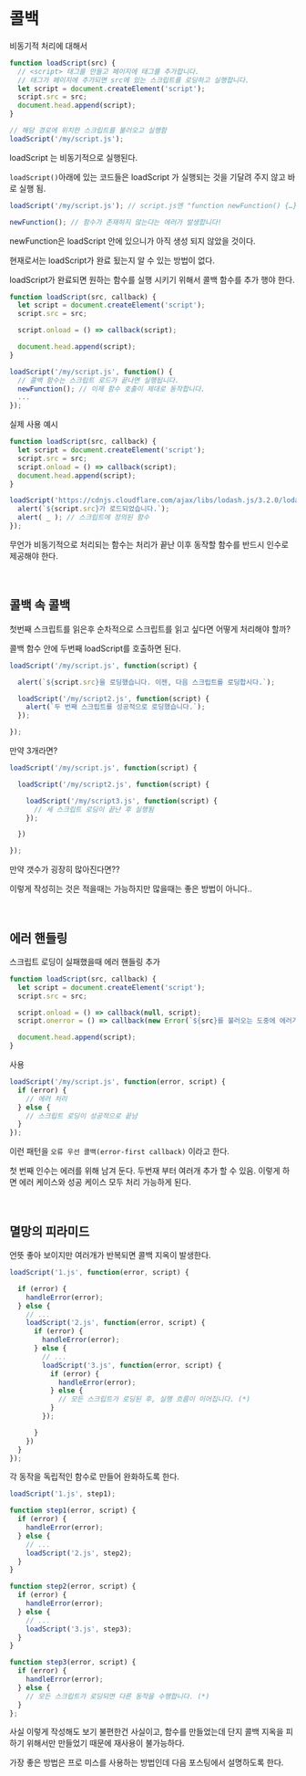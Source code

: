 # 콜백
비동기적 처리에 대해서 

```js
function loadScript(src) {
  // <script> 태그를 만들고 페이지에 태그를 추가합니다.
  // 태그가 페이지에 추가되면 src에 있는 스크립트를 로딩하고 실행합니다.
  let script = document.createElement('script');
  script.src = src;
  document.head.append(script);
}
```

```js
// 해당 경로에 위치한 스크립트를 불러오고 실행함
loadScript('/my/script.js');
```

loadScript 는 비동기적으로 실행된다. 

`loadScript()`아래에 있는 코드들은 loadScript 가 실행되는 것을 기달려 주지 않고 바로 실행 됨. 

```js
loadScript('/my/script.js'); // script.js엔 "function newFunction() {…}"이 있습니다.

newFunction(); // 함수가 존재하지 않는다는 에러가 발생합니다!
```
newFunction은 loadScript 안에 있으니가 아직 생성 되지 않았을 것이다. 

현재로서는 loadScript가 완료 됬는지 알 수 있는 방법이 없다. 

loadScript가 완료되면 원하는 함수를 실행 시키기 위해서 콜백 함수를 추가 행야 한다. 

```js
function loadScript(src, callback) {
  let script = document.createElement('script');
  script.src = src;

  script.onload = () => callback(script);

  document.head.append(script);
}
```
```js
loadScript('/my/script.js', function() {
  // 콜백 함수는 스크립트 로드가 끝나면 실행됩니다.
  newFunction(); // 이제 함수 호출이 제대로 동작합니다.
  ...
});
```

실제 사용 예시
```js
function loadScript(src, callback) {
  let script = document.createElement('script');
  script.src = src;
  script.onload = () => callback(script);
  document.head.append(script);
}

loadScript('https://cdnjs.cloudflare.com/ajax/libs/lodash.js/3.2.0/lodash.js', script => {
  alert(`${script.src}가 로드되었습니다.`);
  alert( _ ); // 스크립트에 정의된 함수
});
```
무언가 비동기적으로 처리되는 함수는 처리가 끝난 이후 동작할 함수를 반드시 인수로 제공해야 한다. 

<br/>

## 콜백 속 콜백 
첫번째 스크립트를 읽은후 순차적으로 스크립트를 읽고 싶다면 어떻게 처리해야 할까?

콜백 함수 안에 두번째 loadScript를 호출하면 된다. 

```js
loadScript('/my/script.js', function(script) {

  alert(`${script.src}을 로딩했습니다. 이젠, 다음 스크립트를 로딩합시다.`);

  loadScript('/my/script2.js', function(script) {
    alert(`두 번째 스크립트를 성공적으로 로딩했습니다.`);
  });

});
```

만약 3개라면?

```js
loadScript('/my/script.js', function(script) {

  loadScript('/my/script2.js', function(script) {

    loadScript('/my/script3.js', function(script) {
      // 세 스크립트 로딩이 끝난 후 실행됨
    });

  })

});
``` 
만약 갯수가 굉장히 많아진다면??

이렇게 작성히는 것은 적을때는 가능하지만 많을때는 좋은 방법이 아니다..

<br/>

## 에러 핸들링
스크립트 로딩이 실패했을때 에러 핸들링 추가

```js
function loadScript(src, callback) {
  let script = document.createElement('script');
  script.src = src;

  script.onload = () => callback(null, script);
  script.onerror = () => callback(new Error(`${src}를 불러오는 도중에 에러가 발생했습니다.`));

  document.head.append(script);
}
```
사용
```js
loadScript('/my/script.js', function(error, script) {
  if (error) {
    // 에러 처리
  } else {
    // 스크립트 로딩이 성공적으로 끝남
  }
});
```
이런 패턴을 `오류 우선 콜백(error-first callback)` 이라고 한다. 

첫 번째 인수는 에러를 위해 남겨 둔다. 두번재 부터 여러개 추가 할 수 있음. 이렇게 하면 에러 케이스와 성공 케이스 모두 처리 가능하게 된다. 

<br/>

## 멸망의 피라미드 
언뜻 좋아 보이지만 여러개가 반복되면 콜백 지옥이 발생한다. 

```js
loadScript('1.js', function(error, script) {

  if (error) {
    handleError(error);
  } else {
    // ...
    loadScript('2.js', function(error, script) {
      if (error) {
        handleError(error);
      } else {
        // ...
        loadScript('3.js', function(error, script) {
          if (error) {
            handleError(error);
          } else {
            // 모든 스크립트가 로딩된 후, 실행 흐름이 이어집니다. (*)
          }
        });

      }
    })
  }
});
```

각 동작을 독립적인 함수로 만들어 완화하도록 한다. 

```js
loadScript('1.js', step1);

function step1(error, script) {
  if (error) {
    handleError(error);
  } else {
    // ...
    loadScript('2.js', step2);
  }
}

function step2(error, script) {
  if (error) {
    handleError(error);
  } else {
    // ...
    loadScript('3.js', step3);
  }
}

function step3(error, script) {
  if (error) {
    handleError(error);
  } else {
    // 모든 스크립트가 로딩되면 다른 동작을 수행합니다. (*)
  }
};
```

사실 이렇게 작성해도 보기 불편한건 사실이고, 함수를 만들었는데 단지 콜백 지옥을 피하기 위해서만 만들었기 때문에 재사용이 불가능하다. 

가장 좋은 방법은 프로 미스를 사용하는 방법인데 다음 포스팅에서 설명하도록 한다. 

